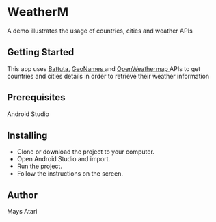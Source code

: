 # WeatherM
A demo illustrates the usage of countries, cities and weather APIs

<h2>Getting Started</h2>
<p>
This app uses <a href="https://battuta.medunes.net/"> Battuta</a>, <a href="http://www.geonames.org/"> GeoNames </a> and  <a href="https://openweathermap.org/"> OpenWeathermap </a> APIs to get countries and cities details in order to retrieve their weather information
</p>

<h2>Prerequisites</h2>
<p>
Android Studio
</p>

<h2>Installing</h2>
<ul>
  <li>Clone or download the project to your computer.</li>
  <li>Open Android Studio and import.</li>
  <li>Run the project.</li>
   <li>Follow the instructions on the screen.</li>
</ul> 

<h2>Author</h2>
<p>
Mays Atari
</p>
